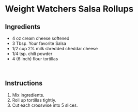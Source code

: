 # Weight Watchers Salsa Rollups
Ingredients
---

 - 4 oz cream cheese softened
 - 3 Tbsp. Your favorite Salsa
 - 1/2 cup 2% milk shredded cheddar cheese
 - 1/4 tsp. chili powder
 - 4 (6 inch) flour tortillas
 
 </br>
 
Instructions
---
 1. Mix ingredients.
 2. Roll up tortillas tightly.
 3. Cut each crosswise into 5 slices.